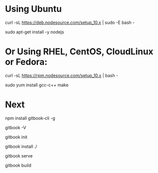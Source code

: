 # Using Ubuntu
curl -sL https://deb.nodesource.com/setup_10.x | sudo -E bash -

sudo apt-get install -y nodejs

# Or Using RHEL, CentOS, CloudLinux or Fedora:

curl -sL https://rpm.nodesource.com/setup_10.x | bash -

sudo yum install gcc-c++ make

# Next

npm install gitbook-cli -g

gitbook -V

gitbook init

gitbook install ./

gitbook serve

gitbook build

